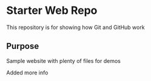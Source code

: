 # Starter Web Repo

This repository is for showing how Git and GitHub work

## Purpose

Sample website with plenty of files for demos

Added more info

